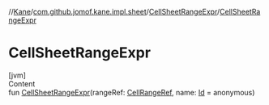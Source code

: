 //[Kane](../../index.md)/[com.github.jomof.kane.impl.sheet](../index.md)/[CellSheetRangeExpr](index.md)/[CellSheetRangeExpr](-cell-sheet-range-expr.md)



# CellSheetRangeExpr  
[jvm]  
Content  
fun [CellSheetRangeExpr](-cell-sheet-range-expr.md)(rangeRef: [CellRangeRef](../../com.github.jomof.kane.impl/-cell-range-ref/index.md), name: [Id](../../com.github.jomof.kane.impl/index.md#%5Bcom.github.jomof.kane.impl%2FId%2F%2F%2FPointingToDeclaration%2F%5D%2FClasslikes%2F-1364090856) = anonymous)  



